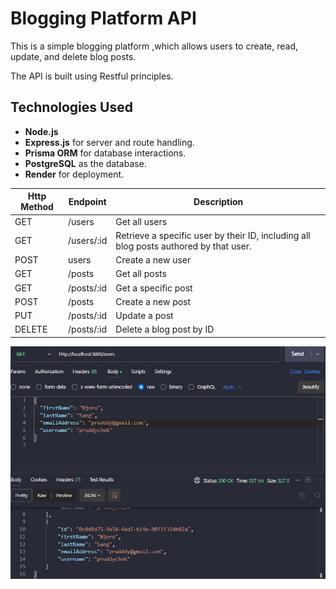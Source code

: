 # Blogging Platform API

This is a simple blogging platform ,which allows users to create, read, update, and delete blog posts.

The API is built using Restful principles.

## Technologies Used

- **Node.js**
- **Express.js** for server and route handling.
- **Prisma ORM** for database interactions.
- **PostgreSQL** as the database.
- **Render** for deployment.

| Http Method | Endpoint   | Description                                                                           |
| ----------- | ---------- | ------------------------------------------------------------------------------------- |
| GET         | /users     | Get all users                                                                         |
| GET         | /users/:id | Retrieve a specific user by their ID, including all blog posts authored by that user. |
| POST        | users      | Create a new user                                                                     |
| GET         | /posts     | Get all posts                                                                         |
| GET         | /posts/:id | Get a specific post                                                                   |
| POST        | /posts     | Create a new post                                                                     |
| PUT         | /posts/:id | Update a post                                                                         |
| DELETE      | /posts/:id | Delete a blog post by ID                                                              |

![Blog API Cover](assets\Blog_example.png)
